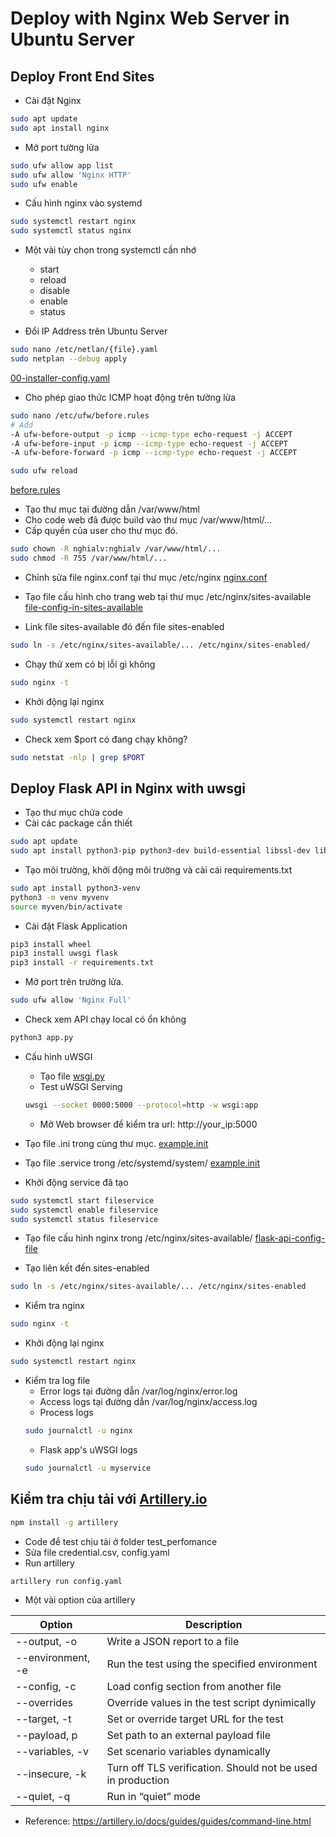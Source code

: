 # Deploy with Nginx Web Server in Ubuntu Server

## Deploy Front End Sites

- Cài đặt Nginx
``` bash
sudo apt update
sudo apt install nginx
```
- Mở port tường lửa
``` bash
sudo ufw allow app list
sudo ufw allow 'Nginx HTTP'
sudo ufw enable
```
- Cấu hình nginx vào systemd
``` bash
sudo systemctl restart nginx
sudo systemctl status nginx
```

- Một vài tùy chọn trong systemctl cần nhớ
    + start
    + reload
    + disable
    + enable
    + status

- Đổi IP Address trên Ubuntu Server
``` bash
sudo nano /etc/netlan/{file}.yaml
sudo netplan --debug apply
```
[00-installer-config.yaml](00-installer-config.yaml)

- Cho phép giao thức ICMP hoạt động trên tường lửa
``` bash
sudo nano /etc/ufw/before.rules
# Add
-A ufw-before-output -p icmp --icmp-type echo-request -j ACCEPT
-A ufw-before-input -p icmp --icmp-type echo-request -j ACCEPT
-A ufw-before-forward -p icmp --icmp-type echo-request -j ACCEPT

sudo ufw reload
```
[before.rules](before.rules)


- Tạo thư mục tại đường dẫn /var/www/html
- Cho code web đã được build vào thư mục /var/www/html/...
- Cấp quyền của user cho thư mục đó.
``` bash
sudo chown -R nghialv:nghialv /var/www/html/...
sudo chmod -R 755 /var/www/html/...
```

- Chỉnh sửa file nginx.conf tại thư mục /etc/nginx
[nginx.conf](nginx.conf)

- Tạo file cấu hình cho trang web tại thư mục /etc/nginx/sites-available
[file-config-in-sites-available](front-end-site-config-file)
- Link file sites-available đó đến file sites-enabled
``` bash
sudo ln -s /etc/nginx/sites-available/... /etc/nginx/sites-enabled/
```
- Chạy thử xem có bị lỗi gì không
``` bash 
sudo nginx -t
```
- Khởi động lại nginx
``` bash
sudo systemctl restart nginx
```

- Check xem $port có đang chạy không?
``` bash
sudo netstat -nlp | grep $PORT
```

## Deploy Flask API in Nginx with uwsgi

- Tạo thư mục chứa code
- Cài các package cần thiết
``` bash
sudo apt update
sudo apt install python3-pip python3-dev build-essential libssl-dev libffi-dev python3-setuptools
```
- Tạo môi trường, khởi động môi trường và cài cái requirements.txt
``` bash
sudo apt install python3-venv
python3 -m venv myvenv
source myven/bin/activate
```
- Cài đặt Flask Application
``` bash
pip3 install wheel
pip3 install uwsgi flask
pip3 install -r requirements.txt
```
- Mở port trên trường lửa.
``` bash
sudo ufw allow 'Nginx Full'
```
- Check xem API chạy local có ổn không
``` bash
python3 app.py
```
- Cấu hình uWSGI
    + Tạo file [wsgi.py](wsgi.py)
    + Test uWSGI Serving
    ``` bash
    uwsgi --socket 0000:5000 --protocol=http -w wsgi:app
    ```
    + Mở Web browser để kiểm tra url: http://your_ip:5000

- Tạo file .ini trong cùng thư mục. [example.init](fileinit.ini)
- Tạo file .service trong /etc/systemd/system/ [example.init](fileservice.service)
- Khởi động service đã tạo
``` bash
sudo systemctl start fileservice
sudo systemctl enable fileservice
sudo systemctl status fileservice
```
- Tạo file cấu hình nginx trong /etc/nginx/sites-available/ [flask-api-config-file](flask-api-config-file)

- Tạo liên kết đến sites-enabled
``` bash
sudo ln -s /etc/nginx/sites-available/... /etc/nginx/sites-enabled
```
- Kiểm tra nginx
``` bash
sudo nginx -t
```
- Khởi động lại nginx
``` bash
sudo systemctl restart nginx
```
- Kiểm tra log file
    + Error logs tại đường dẫn /var/log/nginx/error.log
    + Access logs tại đường dẫn /var/log/nginx/access.log
    + Process logs
    ``` bash
    sudo journalctl -u nginx
    ```
    + Flask app's uWSGI logs
    ``` bash
    sudo journalctl -u myservice
    ```

## Kiểm tra chịu tải với [Artillery.io](https://artillery.io/)

``` bash
npm install -g artillery
```
- Code để test chịu tải ở folder test_perfomance
- Sửa file credential.csv, config.yaml
- Run artillery
``` bash
artillery run config.yaml
```
- Một vài option của artillery

| Option            | Description                                    |
|-------------------|------------------------------------------------|
| --output, -o      | Write a JSON report to a file                  |
| --environment, -e | Run the test using the specified environment   |
| --config, -c      | Load config section from another file          |
| --overrides       | Override values in the test script dynimically |
|--target, -t       | Set or override target URL for the test        |
|--payload, p       | Set path to an external payload file           |
|--variables, -v    | Set scenario variables dynamically             |
|--insecure, -k     | Turn off TLS verification. Should not be used in production|
|--quiet, -q        | Run in “quiet” mode                           |

- Reference: https://artillery.io/docs/guides/guides/command-line.html